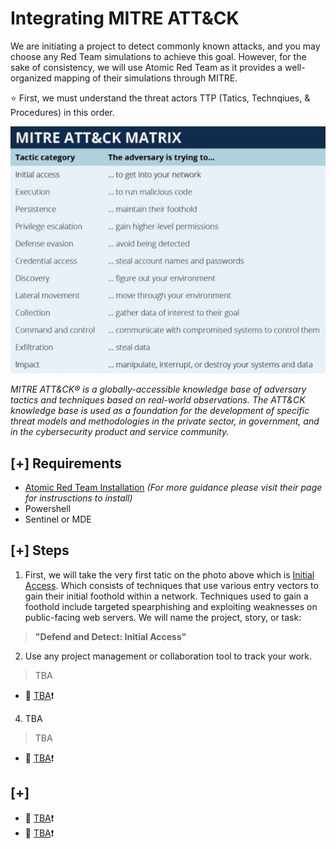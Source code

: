 # Integrating MITRE ATT&CK

We are initiating a project to detect commonly known attacks, and you may choose any Red Team simulations to achieve this goal. However, for the sake of consistency, we will use Atomic Red Team as it provides a well-organized mapping of their simulations through MITRE.

:star: First, we must understand the threat actors TTP (Tatics, Technqiues, & Procedures) in this order. 

![Photo](https://github.com/nguyentimmy/Detection-Engineering/blob/main/1%20-%20Automating%20MITRE%20ATT%26CK%20Using%20Atomic%20Red%20Team/Photos/MITRE.png)

*MITRE ATT&CK® is a globally-accessible knowledge base of adversary tactics and techniques based on real-world observations. The ATT&CK knowledge base is used as a foundation for the development of specific threat models and methodologies in the private sector, in government, and in the cybersecurity product and service community.*


## [+] Requirements 
- [Atomic Red Team Installation](https://github.com/redcanaryco/invoke-atomicredteam/wiki/Installing-Invoke-AtomicRedTeam#install-execution-framework-and-atomics-folder) *(For more guidance please visit their page for instrusctions to install)*
- Powershell 
- Sentinel or MDE

## [+] Steps
1. First, we will take the very first tatic on the photo above which is [Initial Access](https://attack.mitre.org/tactics/TA0001/). Which consists of techniques that use various entry vectors to gain their initial foothold within a network. Techniques used to gain a foothold include targeted spearphishing and exploiting weaknesses on public-facing web servers. We will name the project, story, or task: 
  > **"Defend and Detect: Initial Access"**


2. Use any project management or collaboration tool to track your work.
  > TBA
  - :link: [TBA]():exclamation:

4. TBA
  > TBA
  - :link: [TBA]():exclamation:


## [+] 
- :link: [TBA]():exclamation:
- :link: [TBA]():exclamation:
